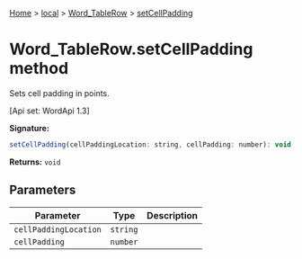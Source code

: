 [Home](./index) &gt; [local](local.md) &gt; [Word\_TableRow](local.word_tablerow.md) &gt; [setCellPadding](local.word_tablerow.setcellpadding.md)

# Word\_TableRow.setCellPadding method

Sets cell padding in points. 

 \[Api set: WordApi 1.3\]

**Signature:**
```javascript
setCellPadding(cellPaddingLocation: string, cellPadding: number): void;
```
**Returns:** `void`

## Parameters

|  Parameter | Type | Description |
|  --- | --- | --- |
|  `cellPaddingLocation` | `string` |  |
|  `cellPadding` | `number` |  |

